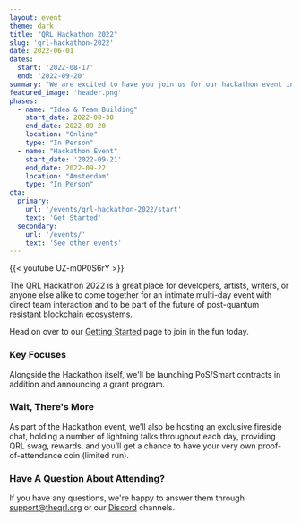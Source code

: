 ```yaml
---
layout: event
theme: dark
title: "QRL Hackathon 2022"
slug: 'qrl-hackathon-2022'
date: 2022-06-01
dates:
  start: '2022-08-17'
  end: '2022-09-20'
summary: "We are excited to have you join us for our hackathon event in September 2022 at the end of the summer. The most recent network upgrade will be revealed, along with public devnet Proof-of-Stake (PoS) and EVM-compatible smart contract functionality."
featured_image: 'header.png'
phases:
  - name: "Idea & Team Building"
    start_date: 2022-08-30
    end_date: 2022-09-20
    location: "Online"
    type: "In Person"
  - name: "Hackathon Event"
    start_date: '2022-09-21'
    end_date: 2022-09-22
    location: "Amsterdam"
    type: "In Person"
cta: 
  primary:
    url: '/events/qrl-hackathon-2022/start'
    text: 'Get Started'
  secondary:
    url: '/events/'
    text: 'See other events'
---
```



{{< youtube UZ-m0P0S6rY >}}

The QRL Hackathon 2022 is a great place for developers, artists, writers, or anyone else alike to come together for an intimate multi-day event with direct team interaction and to be part of the future of post-quantum resistant blockchain ecosystems.

Head on over to our [Getting Started](/events/qrl-hackathon-2022/start/) page to join in the fun today.

### Key Focuses

Alongside the Hackathon itself, we'll be launching PoS/Smart contracts in addition and announcing a grant program.

### Wait, There's More

As part of the Hackathon event, we’ll also be hosting an exclusive fireside chat, holding a number of lightning talks throughout each day, providing QRL swag, rewards, and you’ll get a chance to have your very own proof-of-attendance coin (limited run).

### Have A Question About Attending?

If you have any questions, we're happy to answer them through [support@theqrl.org](mailto:support@theqrl.org) or our [Discord](https://www.theqrl.org/discord) channels.